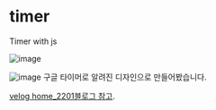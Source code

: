 # timer
Timer with js

![image](https://user-images.githubusercontent.com/54504352/121655160-5c4a0180-cad9-11eb-8a1d-5cdf66aea57b.png)

![image](https://user-images.githubusercontent.com/54504352/121657756-a46a2380-cadb-11eb-854a-f6d25ab4aa70.png)
구글 타이머로 알려진 디자인으로 만들어봤습니다.

[velog home_2201블로그 참고](https://velog.io/@home_2201/%EC%8B%9C%EA%B3%84%EB%A5%BC-%EB%A7%8C%EB%93%A4%EC%9E%90-HTML-CSS-JS).
